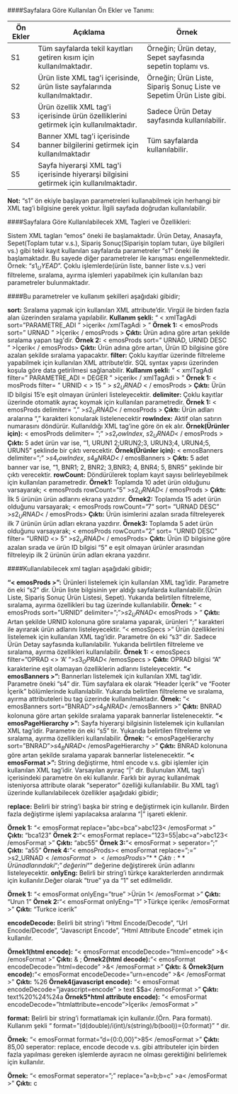 ####Sayfalara Göre Kullanılan Ön Ekler ve Tanımı:

|Ön Ekler|Açıklama|Örnek|
|--|--|--|
|S1|Tüm sayfalarda tekil kayıtları getiren kısım için kullanılmaktadır.|Örneğin; Ürün detay, Sepet sayfasında sepetin toplamı vs.|
|S2|Ürün liste XML tag'i içerisinde, ürün liste sayfalarında kullanılmaktadır.|Örneğin; Ürün Liste, Sipariş Sonuç Liste ve Sepetim Ürün Liste gibi.|
|S3|Ürün özellik XML tag'i içerisinde ürün özelliklerini getirmek için kullanılmaktadır.|Sadece Ürün Detay sayfasında kullanılabilir.|
|S4|Banner XML tag'i içerisinde banner bilgilerini getirmek için kullanılmaktadır|Tüm sayfalarda kullanılabilir.|
|S5|Sayfa hiyerarşi XML tag'i içerisinde hiyerarşi bilgisini getirmek için kullanılmaktadır.||

**Not:** “s1” ön ekiyle başlayan parametreleri kullanabilmek için herhangi bir XML tag’i bilgisine gerek yoktur. İlgili sayfada doğrudan kullanılabilir.

####Sayfalara Göre Kullanılabilecek XML Tagleri ve Özellikleri:

Sistem XML tagları “emos” öneki ile başlamaktadır. Ürün Detay, Anasayfa, Sepet(Toplam tutar v.s.), Sipariş Sonuç(Siparişin toplam tutarı, üye bilgileri vs.) gibi tekil kayıt kullanılan sayfalarda parametreler “s1” öneki ile başlamaktadır. Bu sayede diğer parametreler ile karışması engellenmektedir. Örnek: “$s1_UYEAD$”. Çoklu işlemlerde(ürün liste, banner liste v.s.) veri filtreleme, sıralama, ayırma işlemleri yapabilmek için kullanılan bazı parametreler bulunmaktadır.


####Bu parametreler ve kullanım şekilleri aşağıdaki gibidir; 

**sort:** Sıralama yapmak için kullanılan XML attribute’dir. Virgül ile birden fazla alan üzerinden sıralama yapılabilir. 
**Kullanım şekli:** “ < xmlTagAdi sort=”PARAMETRE_ADI ” >içerik< /xmlTagAdi > ” 
**Örnek 1:** < emosProds sort=” URNAD ” >İçerik< / emosProds >
**Çıktı:** Ürün adına göre artan şekilde sıralama yapan tag'dir.
**Örnek 2:** < emosProds sort=” URNAD, URNID DESC ” >İçerik< / emosProds>
**Çıktı:** Ürün adına göre artan, Ürün ID bilgisine göre azalan şekilde sıralama yapacaktır.
**filter:** Çoklu kayıtlar üzerinde filtreleme yapabilmek için kullanılan XML attribute’dir. SQL syntax yapısı üzerinden koşula göre data getirilmesi sağlanabilir. 
**Kullanım şekli:** “ < xmlTagAdi filter=” PARAMETRE_ADI = DEGER ” >içerik< / xmlTagAdi > ” 
**Örnek 1:** < mosProds filter= ” URNID < > 15 ” > $s2_URNAD$ < / emosProds >
**Çıktı:** Ürün ID bilgisi 15’e eşit olmayan ürünleri listeleyecektir.
**delimiter:** Çoklu kayıtlar üzerinde otomatik ayraç koymak için kullanılan parametredir. 
**Örnek 1:** < emosProds delimiter= ”,” >$s2_URNAD$< / emosProds >
**Çıktı:** Ürün adları aralarına “,” karakteri konularak listelenecektir
**rowIndex:** Aktif olan satırın numarasını döndürür. Kullanıldığı XML tag’ine göre ön ek alır. 
**Örnek(Ürünler için):** < emosProds delimiter= ”;” >$s2_rowIndex$, $s2_URNAD$< / emosProds >
**Çıktı:** 5 adet ürün var ise, “1, URUN1 2;URUN2;3, URUN3;4, URUN4;5, URUN5” şeklinde bir çıktı verecektir.
**Örnek(Ürünler için):** < emosBanners delimiter=”;” >$s4_rowIndex$, $s4_BNRAD$< / emosBanners >
**Çıktı:** 5 adet banner var ise, “1, BNR1; 2, BNR2; 3,BNR3; 4, BNR4; 5, BNR5” şeklinde bir çıktı verecektir.
**rowCount:** Döndürülerek toplam kayıt sayısı belirleyebilmek için kullanılan parametredir. 
**Örnek1:** Toplamda 10 adet ürün olduğunu varsayarak; < emosProds rowCount=”5” >$s2_URNAD$< / emosProds >
**Çıktı:** İlk 5 ürünün ürün adlarını ekrana yazdırır.
**Örnek2:** Toplamda 15 adet ürün olduğunu varsayarak; < emosProds rowCount=”7” sort= ”URNAD DESC” >$s2_URNAD$< / emosProds>
**Çıktı:** Ürün isimlerini azalan sırada filtreleyerek ilk 7 ürünün ürün adları ekrana yazdırır.
**Örnek3:** Toplamda 5 adet ürün olduğunu varsayarak; < emosProds rowCount=”2” sort= ”URNID DESC” filter= ”URNID <> 5” >$s2_URNAD$< / emosProds>
**Çıktı:** Ürün ID bilgisine göre azalan sırada ve ürün ID bilgisi “5” e eşit olmayan ürünler arasından filtreleyip ilk 2 ürünün ürün adları ekrana yazdırır.

####Kullanılabilecek xml tagları aşağıdaki gibidir;

**“< emosProds >”:** Ürünleri listelemek için kullanılan XML tag’idir. Parametre ön eki “s2” dir. Ürün liste bilgisinin yer aldığı sayfalarda kullanılabilir.(Ürün Liste, Sipariş Sonuç Ürün Listesi, Sepet). Yukarıda belirtilen filtreleme, sıralama, ayırma özellikleri bu tag üzerinde kullanılabilir. 
**Örnek:** “ < emosProds sort=”URNID” delimiter=”;”>$s2_URNAD$< emosProds > ”
**Çıktı:** Artan şekilde URNID kolonuna göre sıralama yaparak, ürünleri “;” karakteri ile ayırarak ürün adlarını listeleyecektir.
“< emosSpecs >” Ürün özelliklerini listelemek için kullanılan XML tag’idir. Parametre ön eki “s3“ dir. Sadece Ürün Detay sayfasında kullanılabilir. Yukarıda belirtilen filtreleme ve sıralama, ayırma özellikleri kullanılabilir.
**Örnek 1:** < emosSpecs filter=”OPRAD <> ‘A’ ”>$s3_OPRAD$< /emosSpecs >
**Çıktı:** OPRAD bilgisi “A” karakterine eşit olamayan özelliklerin adlarını listeleyecektir.
**“< emosBanners >”:** Bannerları listelemek için kullanılan XML tag’idir. Parametre öneki “s4” dir. Tüm sayfalara ek olarak “Header İçerik” ve “Footer İçerik” bölümlerinde kullanılabilir. Yukarıda belirtilen filtreleme ve sıralama, ayırma attributeleri bu tag üzerinde kullanılmaktadır.
**Örnek:** “< emosBanners sort=”BNRAD”>$s4_BNRAD$< /emosBanners >”
**Çıktı:** BNRAD kolonuna göre artan şekilde sıralama yaparak bannerlar listelenecektir.
**“< emosPageHierarchy >”:** Sayfa hiyerarşi bilgisinin listelemek için kullanılan XML tag’idir. Parametre ön eki “s5” tir. Yukarıda belirtilen filtreleme ve sıralama, ayırma özellikleri kullanılabilir.
**Örnek:** “< emosPageHierarchy sort=”BNRAD”>$s4_BNRAD$< /emosPageHierarchy >”
**Çıktı:** BNRAD kolonuna göre artan şekilde sıralama yaparak bannerlar listelenecektir.
**“< emosFormat >”:** 
String değiştirme, html encode v.s. gibi işlemler için kullanılan XML tag’idir. Varsayılan ayıraç “|” dir. Bulunulan XML tag’i içerisindeki parametre ön eki kullanılır. Farklı bir ayıraç kullanılmak isteniyorsa attribute olarak “seperator” özelliği kullanılabilir. Bu XML tag’i üzerinde kullanılabilecek özellikler aşağıdaki gibidir;

r**eplace:** Belirli bir string’i başka bir string e değiştirmek için kullanılır. Birden fazla değiştirme işlemi yapılacaksa aralarına “|” işareti eklenir.

**Örnek 1:** “< emosFormat replace=”abc=bca”>abc123< /emosFormat >”
**Çıktı:** “bca123”
**Örnek 2:**“< emosFormat replace=”123=55|abc=a”>abc123< /emosFormat >”
**Çıktı:** “abc55”
**Örnek 3:**“< emosFormat > seperator=”;”
**Çıktı:** “a55”
**Örnek 4:**“< emosProds>< emosFormat replace=”;=$” >$s2_URNAD$< /emosFormat >< /emosProds >”
**Çıktı:** Ürün adlarındaki “;” değerini “$” değerine değiştirerek ürün adlarını listeleyecektir.
**onlyEng:** Belirli bir string’i türkçe karakterlerden arındırmak için kullanılır.Değer olarak “true” ya da “1” set edilmelidir.

**Örnek 1:** “< emosFormat onlyEng=”true” >Ürün 1< /emosFormat >”
**Çıktı:** “Urun 1”
**Örnek 2:**“< emosFormat onlyEng=”1” >Türkçe içerik< /emosFormat >”
**Çıktı:** “Turkce icerik”

**encodeDecode:** Belirli bit string’i “Html Encode/Decode”, “Url Encode/Decode”, “Javascript Encode”, “Html Attribute Encode” etmek için kullanılır.

**Örnek1(html encode):** “< emosFormat encodeDecode=”html=encode” >&< /emosFormat >”
**Çıktı:** & ;
**Örnek2(html decode):**“< emosFormat encodeDecode=”html=decode” >&< /emosFormat >”
**Çıktı:** &
**Örnek3(urn encode):**“< emosFormat encodeDecode=”urn=encode” >&< /emosFormat >”
**Çıktı:** %26
**Örnek4(javascript encode):** “< emosFormat encodeDecode=”javascript=encode” > text $$a< /emosFormat >”
**Çıktı:** text%20%24%24a
**Örnek5*html attribute encode):** “< emosFormat encodeDecode=”htmlattribute=encode”>İçerik< /emosFormat >”

**format:** Belirli bir string’i formatlamak için kullanılır.(Örn. Para formatı). Kullanım şekli “ format=”(d(double)/i(int)/s(string)/b(bool))={0:format}” “ dir.

**Örnek:** “< emosFormat format=”d={0:0,00}”>85< /emosFormat >”
**Çıktı:** 85,00
seperator: replace, encode decode v.s. gibi attributeler için birden fazla yapılması gereken işlemlerde ayıracın ne olması gerektiğini belirlemek için kullanılır.

**Örnek:** “< emosFormat seperator=”;” replace=”a=b;b=c” >a< /emosFormat >”
**Çıktı:** c
